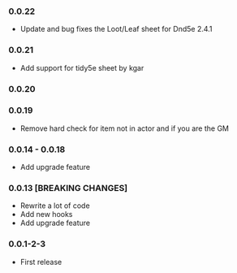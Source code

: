 ### 0.0.22

- Update and bug fixes the Loot/Leaf sheet for Dnd5e 2.4.1

### 0.0.21

- Add support for tidy5e sheet by kgar
### 0.0.20

### 0.0.19

- Remove hard check for item not in actor and if you are the GM

### 0.0.14 - 0.0.18

- Add upgrade feature

### 0.0.13 [BREAKING CHANGES]

- Rewrite a lot of code
- Add new hooks
- Add upgrade feature

### 0.0.1-2-3

- First release
